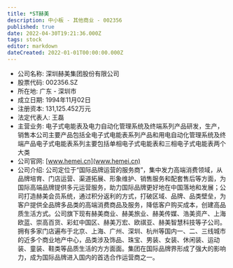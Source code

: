```yaml
---
title: *ST赫美
description: 中小板 - 其他商业 - 002356
published: true
date: 2022-04-30T19:21:36.000Z
tags: stock
editor: markdown
dateCreated: 2022-01-01T00:00:00.000Z
---
```


- 公司名称: 深圳赫美集团股份有限公司
- 股票代码: 002356.SZ
- 所在地: 广东 - 深圳市
- 成立日期: 1994年11月02日
- 注册资本: 131,125.452万元
- 法定代表人: 王磊
- 主营业务: 电子式电能表及电力自动化管理系统及终端系列产品研发，生产，销售本公司主要产品包括全电子式电能表系列产品和用电自动化管理系统及终端产品电子式电能表系列主要包括单相电子式电能表和三相电子式电能表两个大类
- 公司官网: [www.hemei.cn](www.hemei.cn)
- 公司介绍: 公司定位于“国际品牌运营的服务商”，集中发力高端消费领域，从品牌培育、门店运营、渠道拓展、形象维护、销售服务和配套售后等方面，为国际高端品牌提供多元运营服务，助力国际品牌更好地在中国落地和发展；公司打造赫美会员系统，通过积分返利的方式，打破区域、品牌、品类壁垒，为客户提供全品牌多品类的高端消费商品及服务，降低客户购买成本，创建高品质生活方式。公司旗下现有赫美商业、赫美旅业、赫美传媒、浩美资产、上海欧蓝、崇高百货、彩虹中国区、赫美万宏、欧祺亚、赫美智慧科技等子公司。拥有多家门店遍布于北京、上海、广州、深圳、杭州等国内一、二、三线城市的近多个商业地产中心，品类涉及饰品、珠宝、男装、女装、休闲装、运动装、童装、鞋类等品质生活的方方面面。集团在国际品牌界形成了强大的影响力，成为国际品牌进入国内的首选合作运营商之一。


